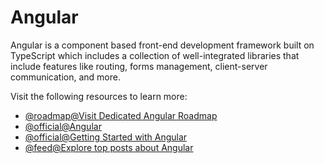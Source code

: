 # Angular

Angular is a component based front-end development framework built on TypeScript which includes a collection of well-integrated libraries that include features like routing, forms management, client-server communication, and more.

Visit the following resources to learn more:

- [@roadmap@Visit Dedicated Angular Roadmap](https://roadmap.sh/angular)
- [@official@Angular](https://angular.dev/)
- [@official@Getting Started with Angular](https://angular.dev/overview)
- [@feed@Explore top posts about Angular](https://app.daily.dev/tags/angular?ref=roadmapsh)
